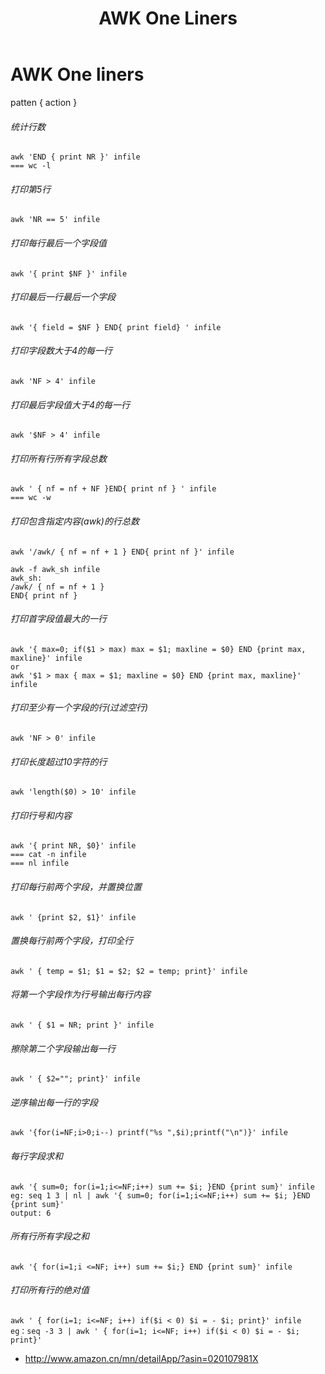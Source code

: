 ﻿---
layout: post
title: AWK One Liners
description: "AWK"
category: AWK
tags: [AWK]
---


AWK One liners
======

patten { action }

###### 统计行数

    awk 'END { print NR }' infile   
    === wc -l

###### 打印第5行

    awk 'NR == 5' infile 

###### 打印每行最后一个字段值

    awk '{ print $NF }' infile

###### 打印最后一行最后一个字段

    awk '{ field = $NF } END{ print field} ' infile 

###### 打印字段数大于4的每一行

    awk 'NF > 4' infile

###### 打印最后字段值大于4的每一行

    awk '$NF > 4' infile

###### 打印所有行所有字段总数

    awk ' { nf = nf + NF }END{ print nf } ' infile  
    === wc -w

###### 打印包含指定内容(awk)的行总数  
    awk '/awk/ { nf = nf + 1 } END{ print nf }' infile

    awk -f awk_sh infile  
    awk_sh:  
    /awk/ { nf = nf + 1 }  
    END{ print nf }  


###### 打印首字段值最大的一行  
    awk '{ max=0; if($1 > max) max = $1; maxline = $0} END {print max, maxline}' infile   
    or  
    awk '$1 > max { max = $1; maxline = $0} END {print max, maxline}' infile   

###### 打印至少有一个字段的行(过滤空行)  
    awk 'NF > 0' infile  

###### 打印长度超过10字符的行  
    awk 'length($0) > 10' infile  

###### 打印行号和内容  
    awk '{ print NR, $0}' infile  
    === cat -n infile  
    === nl infile   

###### 打印每行前两个字段，并置换位置  
    awk ' {print $2, $1}' infile  

###### 置换每行前两个字段，打印全行  
    awk ' { temp = $1; $1 = $2; $2 = temp; print}' infile   

###### 将第一个字段作为行号输出每行内容  
    awk ' { $1 = NR; print }' infile  

###### 擦除第二个字段输出每一行  
    awk ' { $2=""; print}' infile  

###### 逆序输出每一行的字段  
    awk '{for(i=NF;i>0;i--) printf("%s ",$i);printf("\n")}' infile  

###### 每行字段求和  
    awk '{ sum=0; for(i=1;i<=NF;i++) sum += $i; }END {print sum}' infile  
    eg: seq 1 3 | nl | awk '{ sum=0; for(i=1;i<=NF;i++) sum += $i; }END {print sum}'   
    output: 6  

###### 所有行所有字段之和  
    awk '{ for(i=1;i <=NF; i++) sum += $i;} END {print sum}' infile  

###### 打印所有行的绝对值  
    awk ' { for(i=1; i<=NF; i++) if($i < 0) $i = - $i; print}' infile  
    eg：seq -3 3 | awk ' { for(i=1; i<=NF; i++) if($i < 0) $i = - $i; print}'   


+ <http://www.amazon.cn/mn/detailApp/?asin=020107981X>  